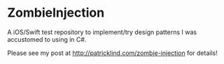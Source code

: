 # ZombieInjection
A iOS/Swift test repository to implement/try design patterns I was accustomed to using in C#.

Please see my post at http://patricklind.com/zombie-injection for details!
